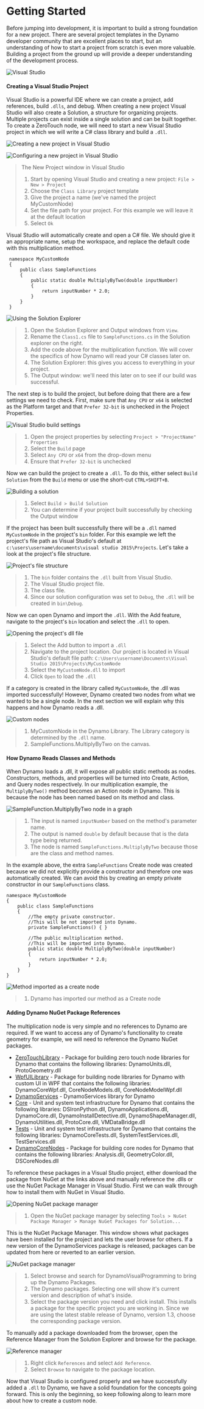 # Getting Started

Before jumping into development, it is important to build a strong foundation for a new project. There are several project templates in the Dynamo developer community that are excellent places to start, but an understanding of how to start a project from scratch is even more valuable. Building a project from the ground up will provide a deeper understanding of the development process.

![Visual Studio](images/visual-studio.jpg)

#### Creating a Visual Studio Project <a href="#creating-a-visual-studio-project" id="creating-a-visual-studio-project"></a>

Visual Studio is a powerful IDE where we can create a project, add references, build `.dlls`, and debug. When creating a new project Visual Studio will also create a Solution, a structure for organizing projects. Multiple projects can exist inside a single solution and can be built together. To create a ZeroTouch node, we will need to start a new Visual Studio project in which we will write a C# class library and build a `.dll`.

![Creating a new project in Visual Studio](images/vs-new-project-1.jpg)

![Configuring a new project in Visual Studio](images/vs-new-project-2.jpg)

> The New Project window in Visual Studio
>
> 1. Start by opening Visual Studio and creating a new project: `File > New > Project`
> 2. Choose the `Class Library` project template
> 3. Give the project a name (we've named the project MyCustomNode)
> 4. Set the file path for your project. For this example we will leave it at the default location
> 5. Select `Ok`

Visual Studio will automatically create and open a C# file. We should give it an appropriate name, setup the workspace, and replace the default code with this multiplication method.

```
 namespace MyCustomNode
 {
     public class SampleFunctions
     {
         public static double MultiplyByTwo(double inputNumber)
         {
             return inputNumber * 2.0;
         }
     }
 }
```

![Using the Solution Explorer](images/vs-edit-class.jpg)

> 1. Open the Solution Explorer and Output windows from `View`.
> 2. Rename the `Class1.cs` file to `SampleFunctions.cs` in the Solution explorer on the right.
> 3. Add the code above for the multiplication function. We will cover the specifics of how Dynamo will read your C# classes later on.
> 4. The Solution Explorer: this gives you access to everything in your project.
> 5. The Output window: we'll need this later on to see if our build was successful.

The next step is to build the project, but before doing that there are a few settings we need to check. First, make sure that `Any CPU` or `x64` is selected as the Platform target and that `Prefer 32-bit` is unchecked in the Project Properties.

![Visual Studio build settings](images/vs-build-settings.jpg)

> 1. Open the project properties by selecting `Project > "ProjectName" Properties`
> 2. Select the `Build` page
> 3. Select `Any CPU` or `x64` from the drop-down menu
> 4. Ensure that `Prefer 32-bit` is unchecked

Now we can build the project to create a `.dll`. To do this, either select `Build Solution` from the `Build` menu or use the short-cut `CTRL+SHIFT+B`.

![Building a solution](images/vs-build.jpg)

> 1. Select `Build > Build Solution`
> 2. You can determine if your project built successfully by checking the Output window

If the project has been built successfully there will be a `.dll` named `MyCustomNode` in the project's `bin` folder. For this example we left the project's file path as Visual Studio's default at `c:\users\username\documents\visual studio 2015\Projects`. Let's take a look at the project's file structure.

![Project's file structure](images/folder-structure.jpg)

> 1. The `bin` folder contains the `.dll` built from Visual Studio.
> 2. The Visual Studio project file.
> 3. The class file.
> 4. Since our solution configuration was set to `Debug`, the `.dll` will be created in `bin\Debug`.

Now we can open Dynamo and import the `.dll`. With the Add feature, navigate to the project's `bin` location and select the `.dll` to open.

![Opening the project's dll file](images/dyn-import-dll.jpg)

> 1. Select the Add button to import a `.dll`
> 2. Navigate to the project location. Our project is located in Visual Studio's default file path: `C:\Users\username\Documents\Visual Studio 2015\Projects\MyCustomNode`
> 3. Select the `MyCustomNode.dll` to import
> 4. Click `Open` to load the `.dll`

If a category is created in the library called `MyCustomNode`, the .dll was imported successfully! However, Dynamo created two nodes from what we wanted to be a single node. In the next section we will explain why this happens and how Dynamo reads a .dll.

![Custom nodes](images/dyn-customnode.jpg)

> 1. MyCustomNode in the Dynamo Library. The Library category is determined by the `.dll` name.
> 2. SampleFunctions.MultiplyByTwo on the canvas.

#### How Dynamo Reads Classes and Methods <a href="#how-dynamo-reads-classes-and-methods" id="how-dynamo-reads-classes-and-methods"></a>

When Dynamo loads a .dll, it will expose all public static methods as nodes. Constructors, methods, and properties will be turned into Create, Action, and Query nodes respectively. In our multiplication example, the `MultiplyByTwo()` method becomes an Action node in Dynamo. This is because the node has been named based on its method and class.

![SampleFunction.MultiplyByTwo node in a graph](images/multiplybytwo.png)

> 1. The input is named `inputNumber` based on the method's parameter name.
> 2. The output is named `double` by default because that is the data type being returned.
> 3. The node is named `SampleFunctions.MultiplyByTwo` because those are the class and method names.

In the example above, the extra `SampleFunctions` Create node was created because we did not explicitly provide a constructor and therefore one was automatically created. We can avoid this by creating an empty private constructor in our `SampleFunctions` class.

```
namespace MyCustomNode
{
    public class SampleFunctions
    {
        //The empty private constructor.
        //This will be not imported into Dynamo.
        private SampleFunctions() { }

        //The public multiplication method. 
        //This will be imported into Dynamo.
        public static double MultiplyByTwo(double inputNumber)
        {
            return inputNumber * 2.0;
        }
    }
}
```

![Method imported as a create node](images/private-constructor.jpg)

> 1. Dynamo has imported our method as a Create node

#### Adding Dynamo NuGet Package References <a href="#adding-dynamo-nuget-package-references" id="adding-dynamo-nuget-package-references"></a>

The multiplication node is very simple and no references to Dynamo are required. If we want to access any of Dynamo's functionality to create geometry for example, we will need to reference the Dynamo NuGet packages.

* [ZeroTouchLibrary](https://www.nuget.org/packages/DynamoVisualProgramming.ZeroTouchLibrary/2.0.0-beta3026) - Package for building zero touch node libraries for Dynamo that contains the following libraries: DynamoUnits.dll, ProtoGeometry.dll
* [WpfUILibrary](https://www.nuget.org/packages/DynamoVisualProgramming.WpfUILibrary/2.0.0-beta3026) - Package for building node libraries for Dynamo with custom UI in WPF that contains the following libraries: DynamoCoreWpf.dll, CoreNodeModels.dll, CoreNodeModelWpf.dll
* [DynamoServices](https://www.nuget.org/packages/DynamoVisualProgramming.WpfUILibrary/2.0.0-beta3026) - DynamoServices library for Dynamo
* [Core](https://www.nuget.org/packages/DynamoVisualProgramming.Core/2.0.0-beta3026) - Unit and system test infrastructure for Dynamo that contains the following libraries: DSIronPython.dll, DynamoApplications.dll, DynamoCore.dll, DynamoInstallDetective.dll, DynamoShapeManager.dll, DynamoUtilities.dll, ProtoCore.dll, VMDataBridge.dll
* [Tests](https://www.nuget.org/packages/DynamoVisualProgramming.Tests/2.0.0-beta3026) - Unit and system test infrastructure for Dynamo that contains the following libraries: DynamoCoreTests.dll, SystemTestServices.dll, TestServices.dll
* [DynamoCoreNodes](https://www.nuget.org/packages/DynamoVisualProgramming.DynamoCoreNodes/2.0.0-beta3026) - Package for building core nodes for Dynamo that contains the following libraries: Analysis.dll, GeometryColor.dll, DSCoreNodes.dll

To reference these packages in a Visual Studio project, either download the package from NuGet at the links above and manually reference the .dlls or use the NuGet Package Manager in Visual Studio. First we can walk through how to install them with NuGet in Visual Studio.

![Opening NuGet package manager](images/vs-nuget-package-manager2.jpg)

> 1. Open the NuGet package manager by selecting `Tools > NuGet Package Manager > Manage NuGet Packages for Solution...`

This is the NuGet Package Manager. This window shows what packages have been installed for the project and lets the user browse for others. If a new version of the DynamoServices package is released, packages can be updated from here or reverted to an earlier version.

![NuGet package manager](images/vs-nuget-package-manager.jpg)

> 1. Select browse and search for DynamoVisualProgramming to bring up the Dynamo Packages.
> 2. The Dynamo packages. Selecting one will show it's current version and description of what's inside.
> 3. Select the package version you need and click install. This installs a package for the specific project you are working in. Since we are using the latest stable release of Dynamo, version 1.3, choose the corresponding package version.

To manually add a package downloaded from the browser, open the Reference Manager from the Solution Explorer and browse for the package.

![Reference manager](images/vs-manual-dynamo-package.jpg)

> 1. Right click `References` and select `Add Reference`.
> 2. Select `Browse` to navigate to the package location.

Now that Visual Studio is configured properly and we have successfully added a `.dll` to Dynamo, we have a solid foundation for the concepts going forward. This is only the beginning, so keep following along to learn more about how to create a custom node.
